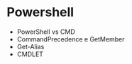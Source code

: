 # Powershell

* PowerShell vs CMD </br>
* CommandPrecedence e GetMember </br>
* Get-Alias </br>
* CMDLET </br>

